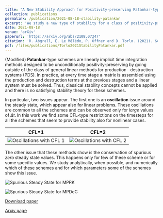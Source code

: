 ```yaml
---
title: "A New Stability Approach for Positivity-preserving Patankar-type Schemes"
collection: publications
permalink: /publication/2021-08-18-stability-patankar
excerpt: 'We study a new type of stability for a class of positivity-preserving nonlinear schemes (Patankar-type schemes) and we discover two types of issues: oscillations around stady states when $`\Delta t`$ is too large and spurious steady states where some methods get stuck. [Download paper](/files/publications/Torlo2021StabilityPatankar.pdf)'
date: 2021-08-18
venue: 'arXiv'
paperurl: 'https://arxiv.org/abs/2108.07347'
citation: 'R. Abgrall, E. Le Mélédo, P. Öffner and D. Torlo. (2021). &quot;Relaxation Deferred Correction Methods and their Applications to Residual Distribution Schemes. &quot; <i>arXiv preprint</i>, https://arxiv.org/abs/2108.07347.'
pdf: /files/publications/Torlo2021StabilityPatankar.pdf
---
```

(Modified) **Patankar**-type schemes are linearly implicit time integration methods designed to be unconditionally positivity-preserving by going outside of the class of general linear methods for production--destruction systems (PDS). In practice, at every time stage a matrix is assembled using the production and destruction terms at the previous stages and a linear system must be solved.
Thus, classical stability concepts cannot be applied and there is no satisfying stability theory for these schemes. 


In particular, two issues appear. The first one is an **oscillation** issue around the steady state, which appear also for linear problems. These oscillations are common to all the schemes and can be observed only for *large* values of $`\Delta t`$. In this work we find some CFL-type restrictions on the timesteps for all the schemes that seem to provide stability also for nonlinear cases.

CFL=1   | CFL=2
:-------------------------:|:-------------------------:
![Oscillations with CFL 1](/images/StabilityPatankar_oscillations_CFL1.png)|![Oscillations with CFL 2](/images/StabilityPatankar_oscillations_CFL2.png)


The other issue that these methods show is the conservation of spurious *zero* steady state values. This happens only for few of these scheme or for some specific values. We study analytically, when possible, and numerically which of these schemes and for which parameters some of the schemes show this issue.

![Spurious Steady State for MPRK](/images/StabilityPatankar_SteadyMPRK.png)

![Spurious Steady State for MPDeC](/images/StabilityPatankar_SteadyDeC.png)



[Download paper](/files/publications/Torlo2021StabilityPatankar.pdf)

[Arxiv page](https://arxiv.org/abs/2108.07347)
